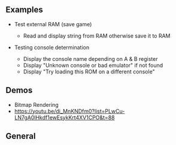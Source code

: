 ## Examples
* Test external RAM (save game)
    * Read and display string from RAM otherwise save it to RAM

* Testing console determination
    * Display the console name depending on A & B register
    * Display "Unknown console or bad emulator" if not found
    * Display "Try loading this ROM on a different console"

## Demos
* Bitmap Rendering
* https://youtu.be/di_MnKNDfm0?list=PLwCu-LN7gA0lHkdf1ewEsykKrt4XV1CPO&t=88

## General
